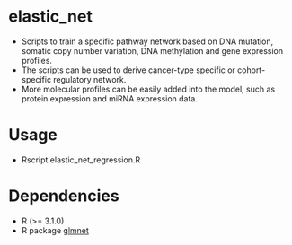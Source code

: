 # elastic_net
* Scripts to train a specific pathway network based on DNA mutation, somatic copy number variation, DNA methylation and gene expression profiles. 
* The scripts can be used to derive cancer-type specific or cohort-specific regulatory network. 
* More molecular profiles can be easily added into the model, such as protein expression and miRNA expression data.

# Usage
* Rscript elastic_net_regression.R

# Dependencies
* R (>= 3.1.0)
* R package [glmnet](https://cran.r-project.org/web/packages/glmnet/index.html)
